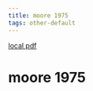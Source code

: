 ```yaml
---
title: moore 1975
tags: other-default
---
```


[local pdf](../../../pdfs/moore_1975.pdf)

# moore 1975
